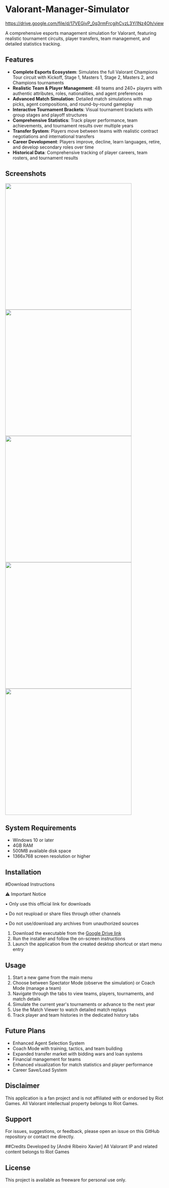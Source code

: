 # Valorant-Manager-Simulator
https://drive.google.com/file/d/17VEGivP_0q3rmFrcgjhCvzL3Yi1Nz4Oh/view

A comprehensive esports management simulation for Valorant, featuring realistic tournament circuits, player transfers, team management, and detailed statistics tracking.

## Features

- **Complete Esports Ecosystem**: Simulates the full Valorant Champions Tour circuit with Kickoff, Stage 1, Masters 1, Stage 2, Masters 2, and Champions tournaments
- **Realistic Team & Player Management**: 48 teams and 240+ players with authentic attributes, roles, nationalities, and agent preferences
- **Advanced Match Simulation**: Detailed match simulations with map picks, agent compositions, and round-by-round gameplay
- **Interactive Tournament Brackets**: Visual tournament brackets with group stages and playoff structures
- **Comprehensive Statistics**: Track player performance, team achievements, and tournament results over multiple years
- **Transfer System**: Players move between teams with realistic contract negotiations and international transfers
- **Career Development**: Players improve, decline, learn languages, retire, and develop secondary roles over time
- **Historical Data**: Comprehensive tracking of player careers, team rosters, and tournament results

## Screenshots
<img src="https://github.com/user-attachments/assets/01e67e7e-0763-4cec-9bfb-777239438f7b" width="400">
<img src="https://github.com/user-attachments/assets/2d4d562e-0883-44d2-8c48-ad23836f1f2c" width="400">
<img src="https://github.com/user-attachments/assets/55ec23b3-9c08-44cd-a4c2-024b5c9b0ccf" width="400">
<img src="https://github.com/user-attachments/assets/90981327-b644-43ec-9720-f9b35fb6955f" width="400">
<img src="https://github.com/user-attachments/assets/4ea74f0b-0d86-4f8f-a6b5-91676af12090" width="400">

## System Requirements

- Windows 10 or later
- 4GB RAM
- 500MB available disk space
- 1366x768 screen resolution or higher

## Installation
#Download Instructions

⚠️ Important Notice

• Only use this official link for downloads

• Do not reupload or share files through other channels

• Do not use/download any archives from unauthorized sources

1. Download the executable from the [Google Drive link](https://drive.google.com/file/d/17VEGivP_0q3rmFrcgjhCvzL3Yi1Nz4Oh/view)
2. Run the installer and follow the on-screen instructions
3. Launch the application from the created desktop shortcut or start menu entry

## Usage

1. Start a new game from the main menu
2. Choose between Spectator Mode (observe the simulation) or Coach Mode (manage a team)
3. Navigate through the tabs to view teams, players, tournaments, and match details
4. Simulate the current year's tournaments or advance to the next year
5. Use the Match Viewer to watch detailed match replays
6. Track player and team histories in the dedicated history tabs

## Future Plans
- Enhanced Agent Selection System
- Coach Mode with training, tactics, and team building
- Expanded transfer market with bidding wars and loan systems
- Financial management for teams
- Enhanced visualization for match statistics and player performance
- Career Save/Load System
  
## Disclaimer

This application is a fan project and is not affiliated with or endorsed by Riot Games. All Valorant intellectual property belongs to Riot Games.

## Support

For issues, suggestions, or feedback, please open an issue on this GitHub repository or contact me directly.

##Credits
Developed by [André Ribeiro Xavier]
All Valorant IP and related content belongs to Riot Games

## License

This project is available as freeware for personal use only.
